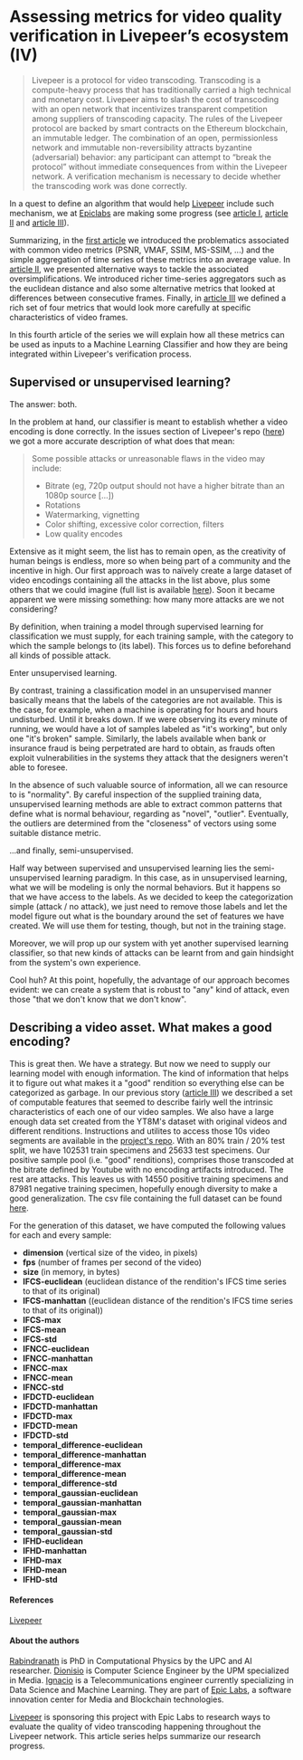 # Assessing metrics for video quality verification in Livepeer’s ecosystem (IV)

> Livepeer is a protocol for video transcoding. Transcoding is a
> compute-heavy process that has traditionally carried a high technical
> and monetary cost. Livepeer aims to slash the cost of transcoding with
> an open network that incentivizes transparent competition among
> suppliers of transcoding capacity. The rules of the Livepeer protocol
> are backed by smart contracts on the Ethereum blockchain, an immutable
> ledger.
> The combination of an open, permissionless network and immutable
> non-reversibility attracts byzantine (adversarial) behavior: any
> participant can attempt to “break the protocol” without immediate
> consequences from within the Livepeer network. A verification
> mechanism is necessary to decide whether the transcoding work was done
> correctly.

In a quest to define an algorithm that would help [Livepeer](https://livepeer.org/#) include such mechanism, we at [Epiclabs](https://www.epiclabs.io/) are making some progress (see [article I](https://medium.com/@epiclabs.io/assessing-metrics-for-video-quality-verification-in-livepeers-ecosystem-f66f724b2aea), [article II](https://medium.com/@epiclabs.io/assessing-metrics-for-video-quality-verification-in-livepeers-ecosystem-ii-6827d093a380) and [article III](https://medium.com/@epiclabs.io/assessing-metrics-for-video-quality-verification-in-livepeers-ecosystem-iii-744ba1c1d5d7)).

Summarizing, in the [first article](https://medium.com/@epiclabs.io/assessing-metrics-for-video-quality-verification-in-livepeers-ecosystem-f66f724b2aea) we introduced the problematics associated with common video metrics (PSNR, VMAF, SSIM, MS-SSIM, ...) and the simple aggregation of time series of these metrics into an average value. In [article II](https://medium.com/@epiclabs.io/assessing-metrics-for-video-quality-verification-in-livepeers-ecosystem-ii-6827d093a380), we presented alternative ways to tackle the associated oversimplifications. We introduced richer time-series aggregators such as the euclidean distance and also some alternative metrics that looked at differences between consecutive frames. Finally, in [article III](https://medium.com/@epiclabs.io/assessing-metrics-for-video-quality-verification-in-livepeers-ecosystem-iii-744ba1c1d5d7) we defined a rich set of four metrics that would look more carefully at specific characteristics of video frames.

In this fourth article of the series we will explain how all these metrics can be used as inputs to a Machine Learning Classifier and how they are being integrated within Livepeer's verification process.

## Supervised or unsupervised learning?

The answer: both.

In the problem at hand, our classifier is meant to establish whether a video encoding is done correctly. In the issues section of Livepeer's repo ([here](https://github.com/livepeer/verification-classifier/issues/1)) we got a more accurate description of what does that mean:

>Some possible attacks or unreasonable flaws in the video may include:
>* Bitrate (eg, 720p output should not have a higher bitrate than an 1080p source [...])
>* Rotations
>* Watermarking, vignetting
>* Color shifting, excessive color correction, filters
>* Low quality encodes

Extensive as it might seem, the list has to remain open, as the creativity of human beings is endless, more so when being part of a community and the incentive in high.
Our first approach was to naïvely create a large dataset of video encodings containing all the attacks in the list above, plus some others that we could imagine (full list is available [here](https://github.com/livepeer/verification-classifier/blob/master/scripts/README.md)). Soon it became apparent we were missing something: how many more attacks are we not considering?

By definition, when training a model through supervised learning for classification we must supply, for each training sample, with the category to which the sample belongs to (its label). This forces us to define beforehand all kinds of possible attack.

Enter unsupervised learning.

By contrast, training a classification model in an unsupervised manner basically means that the labels of the categories are not available. This is the case, for example, when a machine is operating for hours and hours undisturbed. Until it breaks down. If we were observing its every minute of running, we would have a lot of samples labeled as "it's working", but only one "it's broken" sample. Similarly, the labels available when bank or insurance fraud is being perpetrated are hard to obtain, as frauds often exploit vulnerabilities in the systems they attack that the designers weren't able to foresee.

In the absence of such valuable source of information, all we can resource to is "normality". By careful inspection of the supplied training data, unsupervised learning methods are able to extract common patterns that define what is normal behaviour, regarding as "novel", "outlier". Eventually, the outliers are determined from the "closeness" of vectors using some suitable distance metric.

...and finally, semi-unsupervised.

Half way between supervised and unsupervised learning lies the semi-unsupervised learning paradigm. In this case, as in unsupervised learning, what we will be modeling is only the normal behaviors. But it happens so that we have access to the labels.
As we decided to keep the categorization simple (attack / no attack), we just need to remove those labels and let the model figure out what is the boundary around the set of features we have created. We will use them for testing, though, but not in the training stage.

Moreover, we will prop up our system with yet another supervised learning classifier, so that new kinds of attacks can be learnt from and gain hindsight from the system's own experience.

Cool huh? At this point, hopefully, the advantage of our approach becomes evident: we can create a system that is robust to "any" kind of attack, even those "that we don't know that we don't know".


## Describing a video asset. What makes a good encoding?

This is great then. We have a strategy. But now we need to supply our learning model with enough information. The kind of information that helps it to figure out what makes it a "good" rendition so everything else can be categorized as garbage.
In our previous story ([article III](https://medium.com/@epiclabs.io/assessing-metrics-for-video-quality-verification-in-livepeers-ecosystem-iii-744ba1c1d5d7)) we described a set of computable features that seemed to describe fairly well the intrinsic characteristics of each one of our video samples.
We also have a large enough data set created from the YT8M's dataset with original videos and different renditions. Instructions and utilites to access those 10s video segments are available in the [project's repo](https://github.com/livepeer/verification-classifier). With an 80% train / 20% test split, we have 102531 train specimens and 25633 test specimens.
Our positive sample pool (i.e. "good" renditions), comprises those transcoded at the bitrate defined by Youtube with no encoding artifacts introduced. The rest are attacks.
This leaves us with 14550 positive training specimens and 87981 negative training specimen, hopefully enough diversity to make a good generalization. The csv file containing the full dataset can be found [here](https://storage.googleapis.com/feature_dataset/data-large.tar.xz).

For the generation of this dataset, we have computed the following values for each and every sample:

* **dimension** (vertical size of the video, in pixels)
* **fps** (number of frames per second of the video)
* **size** (in memory, in bytes)
* **IFCS-euclidean** (euclidean distance of the rendition's IFCS time series to that of its original)
* **IFCS-manhattan** ((euclidean distance of the rendition's IFCS time series to that of its original))
* **IFCS-max** 
* **IFCS-mean**
* **IFCS-std**
* **IFNCC-euclidean**
* **IFNCC-manhattan**
* **IFNCC-max**
* **IFNCC-mean**
* **IFNCC-std**
* **IFDCTD-euclidean**
* **IFDCTD-manhattan**
* **IFDCTD-max**
* **IFDCTD-mean**
* **IFDCTD-std**
* **temporal_difference-euclidean**
* **temporal_difference-manhattan**
* **temporal_difference-max**
* **temporal_difference-mean**
* **temporal_difference-std**
* **temporal_gaussian-euclidean**
* **temporal_gaussian-manhattan**
* **temporal_gaussian-max**
* **temporal_gaussian-mean**
* **temporal_gaussian-std**
* **IFHD-euclidean**
* **IFHD-manhattan**
* **IFHD-max**
* **IFHD-mean**
* **IFHD-std**


#### References

[Livepeer](https://github.com/livepeer)


#### About the authors

[Rabindranath](https://www.epiclabs.io/member/rabindranath/) is PhD in
Computational Physics by the UPC and AI researcher. [Dionisio](https://www.epiclabs.io/member/dionisio/) is Computer Science Engineer by the UPM specialized in Media. [Ignacio](https://www.linkedin.com/in/ignacio-peletier-ribera/?locale=en_US) is a Telecommunications engineer currently specializing in Data Science and Machine Learning. They are part of [Epic Labs](https://www.epiclabs.io/), a software innovation center for Media and Blockchain technologies.

[Livepeer](https://livepeer.org/) is sponsoring this project with Epic Labs to research ways to evaluate the quality of video transcoding happening throughout the Livepeer network. This article series helps summarize our research progress.